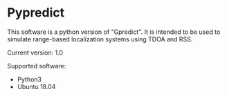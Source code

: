 # Pypredict

This software is a python version of "Gpredict". It is intended to be used to simulate range-based localization systems using TDOA and RSS.

Current version: 1.0

Supported software:

* Python3
* Ubuntu 18.04
